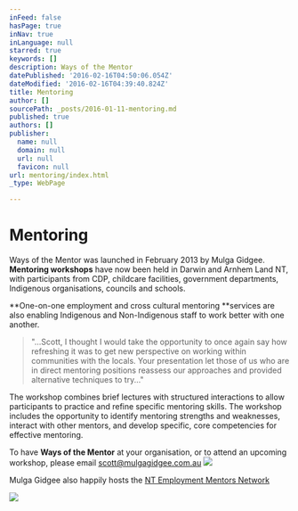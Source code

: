 ```yaml
---
inFeed: false
hasPage: true
inNav: true
inLanguage: null
starred: true
keywords: []
description: Ways of the Mentor
datePublished: '2016-02-16T04:50:06.054Z'
dateModified: '2016-02-16T04:39:40.824Z'
title: Mentoring
author: []
sourcePath: _posts/2016-01-11-mentoring.md
published: true
authors: []
publisher:
  name: null
  domain: null
  url: null
  favicon: null
url: mentoring/index.html
_type: WebPage

---
```

# Mentoring

Ways of the Mentor was launched in February
2013 by Mulga Gidgee. **Mentoring workshops** have now been held in Darwin and Arnhem Land
NT, with participants from CDP, childcare facilities, government departments, Indigenous organisations, councils and schools. 

**One-on-one employment and cross cultural mentoring **services are also enabling Indigenous and Non-Indigenous staff to work better with one another.

> "...Scott, I thought I would take the opportunity to once again say how
> refreshing it was to get new perspective on working within communities with the
> locals. Your presentation let those of us who are in direct mentoring positions
> reassess our approaches and provided alternative techniques to try..."

The workshop combines brief lectures with
structured interactions to allow participants to practice and refine specific
mentoring skills. The workshop includes the opportunity to identify mentoring
strengths and weaknesses, interact with other mentors, and develop specific,
core competencies for effective mentoring.

To have **Ways of the Mentor** at your
organisation, or to attend an upcoming workshop, please email scott@mulgagidgee.com.au ![](https://s3-us-west-2.amazonaws.com/the-grid-img/p/20a1fe5dcea4814661031c78cf2175b18c50a044.jpg)

Mulga Gidgee also happily hosts the [NT
Employment Mentors Network][0]

[][0]

[][0]
![](https://the-grid-user-content.s3-us-west-2.amazonaws.com/3181e66f-510a-4892-8dd7-307eab83d94e.jpg)

[0]: http://mentornt.net.au/
